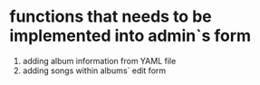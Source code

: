 # functions that needs to be implemented into admin`s form #
  1. adding album information from YAML file
  1. adding songs within albums` edit form